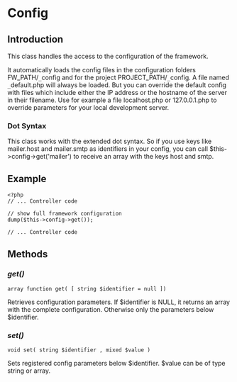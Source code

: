 # Config #



## Introduction ##

This class handles the access to the configuration of the framework.

It automatically loads the config files in the configuration folders FW\_PATH/`_`config and for the project PROJECT\_PATH/`_`config. A file named `_`default.php will always be loaded. But you can override the default config with files which include either the IP address or the hostname of the server in their filename. Use for example a file localhost.php or 127.0.0.1.php to override parameters for your local development server.

### Dot Syntax ###

This class works with the extended dot syntax. So if you use keys like mailer.host and mailer.smtp as identifiers in your config, you can call $this->config->get('mailer') to receive an array with the keys host and smtp.


## Example ##
```
<?php
// ... Controller code
 
// show full framework configuration
dump($this->config->get());
 
// ... Controller code
```

## Methods ##

### _get()_ ###
```
array function get( [ string $identifier = null ])
```
Retrieves configuration parameters.
If $identifier is NULL, it returns an array with the complete configuration. Otherwise only the parameters below $identifier.

### _set()_ ###
```
void set( string $identifier , mixed $value )
```
Sets registered config parameters below $identifier.
$value can be of type string or array.
